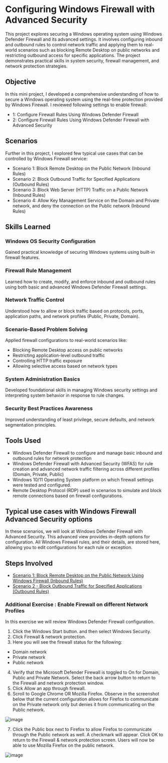 # Configuring Windows Firewall with Advanced Security
This project explores securing a Windows operating system using Windows Defender Firewall and its advanced settings. It involves configuring inbound and outbound rules to control network traffic and applying them to real-world scenarios such as blocking Remote Desktop on public networks and restricting outbound access for specific applications. The project demonstrates practical skills in system security, firewall management, and network protection strategies.

## Objective

In this mini project, I developed a comprehensive understanding of how to secure a Windows operating system using the real-time protection provided by Windows Firewall.
I reviewed following settings to enable firewall:

- 1: Configure Firewall Rules Using Windows Defender Firewall
- 2: Configure Firewall Rules Using Windows Defender Firewall with Advanced Security

## Scenarios

Further in this project, I explored few typical use cases that can be controlled by Windows Firewall service:

- Scenario 1: Block Remote Desktop on the Public Network (Inbound Rules)
- Scenario 2: Block Outbound Traffic for Specified Applications (Outbound Rules)
- Scenario 3: Block Web Server (HTTP) Traffic on a Public Network (Inbound Rules)
- Scenario 4: Allow Key Management Service on the Domain and Private network, and deny the connection on the Public network (Inbound Rules)

## Skills Learned

### Windows OS Security Configuration
Gained practical knowledge of securing Windows systems using built-in firewall features.

### Firewall Rule Management
Learned how to create, modify, and enforce inbound and outbound rules using both basic and advanced Windows Defender Firewall settings.

### Network Traffic Control
Understood how to allow or block traffic based on protocols, ports, application paths, and network profiles (Public, Private, Domain).

### Scenario-Based Problem Solving
Applied firewall configurations to real-world scenarios like:
- Blocking Remote Desktop access on public networks
- Restricting application-level outbound traffic
- Controlling HTTP traffic exposure
- Allowing selective access based on network types

### System Administration Basics
Developed foundational skills in managing Windows security settings and interpreting system behavior in response to rule changes.

### Security Best Practices Awareness
Improved understanding of least privilege, secure defaults, and network segmentation principles.

## Tools Used

- Windows Defender Firewall to configure and manage basic inbound and outbound rules for network protection
- Windows Defender Firewall with Advanced Security (WFAS) for rule creation and advanced network traffic filtering across different profiles (Domain, Private, Public)
- Windows 10/11 Operating System platform on which firewall settings were tested and configured.
- Remote Desktop Protocol (RDP) used in scenarios to simulate and block remote connections based on firewall configurations.

## Typical use cases with Windows Firewall Advanced Security options

In these scenarios, we will look at Windows Defender Firewall with Advanced Security. This advanced view provides in-depth options for configuration. All Windows Firewall rules, and their details, are stored here, allowing you to edit configurations for each rule or exception.

## Steps Involved

- [Scenario 1: Block Remote Desktop on the Public Network Using Windows Firewall (Inbound Rules)](scenario1.md)
- [Scenario 2 - Block Outbound Traffic for Specified Applications (Outbound Rules)](scenario2.md)

### Additional Exercise : Enable Firewall on different Network Profiles

In this exercise we will review Windows Defender Firewall configuration.

1. Click the Windows Start button. and then select Windows Security.
2. Click Firewall & network protection.
3. Here you will see the firewall status for the following:
- Domain network
- Private network
- Public network
4. Verify that the Microsoft Defender Firewall is toggled to On for Domain, Public and Private Network.
Select the back arrow button to return to the Firewall and network protection window.
5. Click Allow an app through firewall.
6. Scroll to Google Chrome OR Mozilla Firefox. Observe in the screenshot below that the current configuration allows for Firefox to communicate on the Private network only but denies it from communicating on the Public network.
  
![image](https://github.com/user-attachments/assets/1c01b295-f65a-4624-9590-0b406f177eb7)

7. Click the Public box next to Firefox to allow Firefox to communicate through the Public network as well. A checkmark will appear. Click OK to return to the Firewall & network protection screen. Users will now be able to use Mozilla Firefox on the public network.

![image](https://github.com/user-attachments/assets/bb8dd117-7fd1-4eb0-8203-4f560f01419b)

















